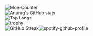 ![Moe-Counter](https://Moe-Counter.speechless22.repl.co/get/@:Speechless22?theme=asoul)  
![Anurag's GitHub stats](https://github-readme-stats-speechless.vercel.app/api?username=Speechless22&show_icons=true&theme=transparent&hide_border=true&include_all_commits=true)  
![Top Langs](https://github-readme-stats-speechless.vercel.app/api/top-langs?username=Speechless22&layout=compact&theme=transparent&hide_border=true)  
![trophy](https://github-profile-trophy-speechless.vercel.app?username=Speechless22&column=-1&no-bg=true&no-frame=true&theme=monokai)  
![GitHub Streak](https://github-readme-streak-stats-speechless.vercel.app?user=Speechless22&theme=github-dark&hide_border=true)![spotify-github-profile](https://spotify-github-profile.vercel.app/api/view?uid=wb79yl20xdk5sbtru65bvgvh1&cover_image=true&theme=default&show_offline=false&background_color=121212&interchange=true&bar_color=53b14f&bar_color_cover=true)  